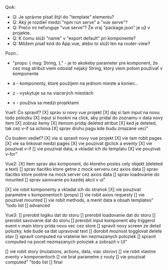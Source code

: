 QnA:
- Q: Je správne písať štýl do "template" elementu?
- Q: Aký je rozdieľ medzi "npm run serve" a "vue serve"?
- Q: Prečo mi nefunguje "vue serve"? Že vraj "package.json" je už v projekte.
- Q: K čomu slúži "name" v "export default" pri komponente?
- Q: Môžem písať kód do App.vue, alebo to slúži len na router-view?

Pozn.:
- "props: {
    msg: String,
  }," - je to akokeby parameter pre komponent, že cez msg atribút viem odoslať nejaký String, ktorý viem potom používať v komponente

- a - komponenty, ktoré použijem na jednom mieste a koniec..
- z - vyskytuje sa na viacerých miestách
- v - používa sa medzi projektami

Vue1:
Čo spraviť?
[X] sprav si novy vue projekt
[X] daj si tam input na novu todo polozku
[X] input si hookni na click, aby pridal do zoznamu v data novy item
[X] zobraz itemy
[X] itemom pridaj deleted atribut
[X] ked je deleted, tak cez v-if sa schova
[X] sprav druhu pagu kde budu zmazane veci"

Čo budem vedieť?
[X] vie si spravit novy vue projekt
[X] vie tam robit pages
[X] vie sa linkovat medzi pages
[X] vie pouzivat @click a eventy
[X] vie pouzivat v-if
[] vie pouzivat data, a vkladat ich do templatu
[X] vie pouzivat v-for"

Vue2:
[X] item sprav ako komponent, do ktoreho posles cely objekt (deleted a text)
[] sprav tlacitko ktore getne z mock serveru cez axios data
[] sprav tlacitko ktore postne na mock server cez axios data
[] sprav loadovanie do mounted
[] sprav savovanie po kazdej akcii v ui"

[X] vie robit komponenty a vkladat ich do stranok
[X] vie pouzivat parametre v komponentoch (props)
[] vie robit axios requesty
[] vie pouzivat mounted
[] vie robit methods, a menit data a obsah templates"	"todo list [] advanced

Vue3:
[] prerobit logiku dat do storu
[] prerobit loadovanie dat do storu
[] prerobit savovanie dat do storu
[] prerobit input komponent aby triggerol event v main ktory prida novu vec cez store
[] spravit novy screen ze detail polozky, kde bude sa dat upravovat text
[] dorobit moznost togglovat delete stav
[] spravit computed na vratenie len nezmazanych poloziek
[] spravit computed na pocet nezmazanych poloziek a zobrazit v UI"

[] vie robit story (mutations, actions, data, viac storov)
[] vie robit vlastne eventy v komponentoch
[] vie brat parametre z routy
[] vie pouzivat computed"	"todo list [] final

